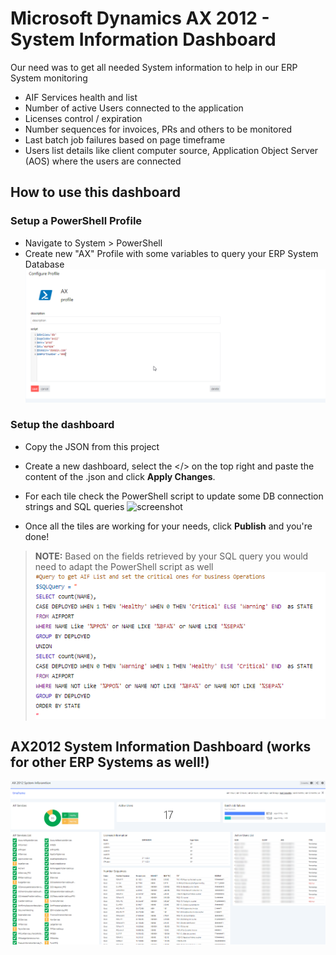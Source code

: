 # Microsoft Dynamics AX 2012 - System Information Dashboard 

Our need was to get all needed System information to help in our ERP System monitoring 	
- AIF Services health and list
- Number of active Users connected to the application
- Licenses control / expiration
- Number sequences for invoices, PRs and others to be monitored
- Last batch job failures based on page timeframe
- Users list details like client computer source, Application Object Server (AOS) where the users are connected 

## How to use this dashboard

### Setup a PowerShell Profile 
- Navigate to System > PowerShell
- Create new "AX" Profile with some variables to query your ERP System Database
![screenshot](images/ax_profil.png)


### Setup the dashboard
- Copy the JSON from this project
- Create a new dashboard, select the </> on the top right and paste the content of the .json and click **Apply Changes**.
- For each tile check the PowerShell script to update some DB connection strings and SQL queries
![screenshot](images/connection-string.png)

- Once all the  tiles are working for your needs, click **Publish** and you're done!

> **NOTE:**  Based on the fields retrieved by your SQL query you would need to adapt the PowerShell script as well
  ![screenshot](images/SQL-Query.png)

## AX2012 System Information Dashboard (works for other ERP Systems as well!)
![screenshot](images/AX2012-SystemInfo.png)
